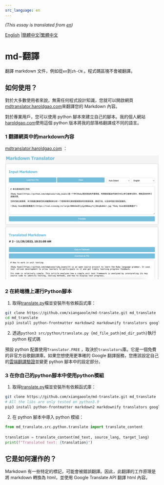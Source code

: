 ```yaml
---
src_language: en
---
```


*(This essay is translated from [en](README.en.md "Original Essay Link"))*

[English](README.en.md) |[簡體中文](README.zh-cn.md)|[繁體中文](README.zh-tw.md)

# md-翻譯

翻譯 markdown 文件，例如從`en`到`zh-CN` 。程式碼區塊不會被翻譯。

## 如何使用？

對於大多數使用者來說，無需任何程式設計知識，您就可以開啟網頁[mdtranslator.haroldgao.com](https://mdtranslator.haroldgao.com/)來翻譯您的 Markdown 內容。

對於專業用戶，您可以使用 python 腳本來建立自己的腳本。我的個人網站[haroldgao.com](https://haroldgao.com)使用這個 python 版本將我的部落格翻譯成不同的語言。

###  1 翻譯網頁中的markdown內容

[mdtranslator.haroldgao.com](https://mdtranslator.haroldgao.com/) ：

![翻譯網頁中的 Markdown 內容](demo/web.png)

###  2 在終端機上運行Python腳本

1. 取得[translate.py](src/python/translate.py)檔並安裝所有依賴函式庫：
```bash
git clone https://github.com/xiangaoole/md-translate.git md_translate
cd md_translate
pip3 install python-frontmatter markdown2 markdownify translators google-cloud-translate
```
2. 透過`python3 src/python/translate.py {md_file_path|md_dir_path}`執行 python 程式碼

預設 python 配置使用`Translator.FREE` ，取決於`translators`庫。它是一個免費的非官方谷歌翻譯庫。如果您想使用更準確的 Google 翻譯服務，您應該設定自己的[雲端翻譯驗證](https://cloud.google.com/translate/docs/authentication)並變更 python 腳本中的設定部分。

###  3 在你自己的python腳本中使用python模組

1. 取得[translate.py](src/python/translate.py)檔並安裝所有依賴函式庫：
```bash
git clone https://github.com/xiangaoole/md-translate.git md_translate
# All the libs are only tested on python3.9
pip3 install python-frontmatter markdown2 markdownify translators google-cloud-translate
```
2. 在 python 腳本中導入 python 模組：
```python
from md_translate.src.python.translate import translate_content

translation = translate_content(md_text, source_lang, target_lang)
print(f"Translated text: {translation}")
```

## 它是如何運作的？

 Markdown 有一些特定的標記，可能會被錯誤翻譯。因此，此翻譯的工作原理是將 markdown 轉換為 html，並使用 Google Translate API 翻譯 html 內容。